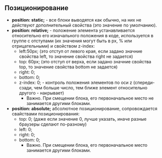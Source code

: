 ## Позиционирование
- **position: static;** - все блоки выводятся как обычно, на них не действуют дополнительный свойства (это значение по умолчанию).
- **position: relative;** - положение элемента устанавливается относительно его изначального положения в коде, используется в группе с отступами (их значения могут быть в px, % или отрицательными) и свойством z-index: 
    - left:50px; (это отступ от левого края, если задано значние свойства left, то значение свойства right не задается)
    - top: 60px; (это отступ от верха, если задано значние свойства top, то значение свойства bottom не задается)
    - right: 0;
    - bottom: 0;
    - z-index: 0; - контроль положения элементов по оси z (спереди-сзади, чем больше число, тем ближе элемент относительно другого - накрывает)
        - Важно. При смещении блока, его первоначальное место не занимается другими блоками.
- **position: absolute;** абсолютное позиционирование, сопровождается свайствами позиционирования:
    - top: 0; (даже если значение 0, лучше указать, иначе разные браузеры сделают по-разному)
    - left: 0;
    - right: 0;
    - bottom: 0;
        - Важно. При смещении блока, его первоначальное место занимается другими блоками.
